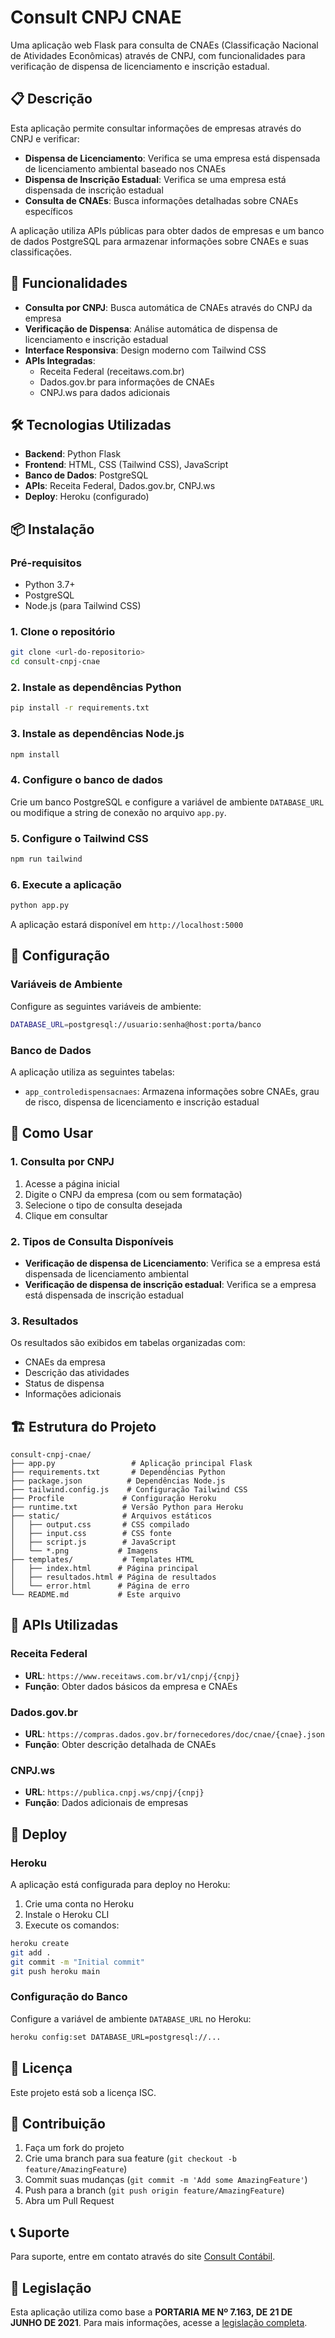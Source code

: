 # Consult CNPJ CNAE

Uma aplicação web Flask para consulta de CNAEs (Classificação Nacional de Atividades Econômicas) através de CNPJ, com funcionalidades para verificação de dispensa de licenciamento e inscrição estadual.

## 📋 Descrição

Esta aplicação permite consultar informações de empresas através do CNPJ e verificar:

- **Dispensa de Licenciamento**: Verifica se uma empresa está dispensada de licenciamento ambiental baseado nos CNAEs
- **Dispensa de Inscrição Estadual**: Verifica se uma empresa está dispensada de inscrição estadual
- **Consulta de CNAEs**: Busca informações detalhadas sobre CNAEs específicos

A aplicação utiliza APIs públicas para obter dados de empresas e um banco de dados PostgreSQL para armazenar informações sobre CNAEs e suas classificações.

## 🚀 Funcionalidades

- **Consulta por CNPJ**: Busca automática de CNAEs através do CNPJ da empresa
- **Verificação de Dispensa**: Análise automática de dispensa de licenciamento e inscrição estadual
- **Interface Responsiva**: Design moderno com Tailwind CSS
- **APIs Integradas**:
  - Receita Federal (receitaws.com.br)
  - Dados.gov.br para informações de CNAEs
  - CNPJ.ws para dados adicionais

## 🛠️ Tecnologias Utilizadas

- **Backend**: Python Flask
- **Frontend**: HTML, CSS (Tailwind CSS), JavaScript
- **Banco de Dados**: PostgreSQL
- **APIs**: Receita Federal, Dados.gov.br, CNPJ.ws
- **Deploy**: Heroku (configurado)

## 📦 Instalação

### Pré-requisitos

- Python 3.7+
- PostgreSQL
- Node.js (para Tailwind CSS)

### 1. Clone o repositório

```bash
git clone <url-do-repositorio>
cd consult-cnpj-cnae
```

### 2. Instale as dependências Python

```bash
pip install -r requirements.txt
```

### 3. Instale as dependências Node.js

```bash
npm install
```

### 4. Configure o banco de dados

Crie um banco PostgreSQL e configure a variável de ambiente `DATABASE_URL` ou modifique a string de conexão no arquivo `app.py`.

### 5. Configure o Tailwind CSS

```bash
npm run tailwind
```

### 6. Execute a aplicação

```bash
python app.py
```

A aplicação estará disponível em `http://localhost:5000`

## 🔧 Configuração

### Variáveis de Ambiente

Configure as seguintes variáveis de ambiente:

```bash
DATABASE_URL=postgresql://usuario:senha@host:porta/banco
```

### Banco de Dados

A aplicação utiliza as seguintes tabelas:

- `app_controledispensacnaes`: Armazena informações sobre CNAEs, grau de risco, dispensa de licenciamento e inscrição estadual

## 📖 Como Usar

### 1. Consulta por CNPJ

1. Acesse a página inicial
2. Digite o CNPJ da empresa (com ou sem formatação)
3. Selecione o tipo de consulta desejada
4. Clique em consultar

### 2. Tipos de Consulta Disponíveis

- **Verificação de dispensa de Licenciamento**: Verifica se a empresa está dispensada de licenciamento ambiental
- **Verificação de dispensa de inscrição estadual**: Verifica se a empresa está dispensada de inscrição estadual

### 3. Resultados

Os resultados são exibidos em tabelas organizadas com:

- CNAEs da empresa
- Descrição das atividades
- Status de dispensa
- Informações adicionais

## 🏗️ Estrutura do Projeto

```
consult-cnpj-cnae/
├── app.py                 # Aplicação principal Flask
├── requirements.txt       # Dependências Python
├── package.json          # Dependências Node.js
├── tailwind.config.js    # Configuração Tailwind CSS
├── Procfile             # Configuração Heroku
├── runtime.txt          # Versão Python para Heroku
├── static/              # Arquivos estáticos
│   ├── output.css       # CSS compilado
│   ├── input.css        # CSS fonte
│   ├── script.js        # JavaScript
│   └── *.png           # Imagens
├── templates/           # Templates HTML
│   ├── index.html      # Página principal
│   ├── resultados.html # Página de resultados
│   └── error.html      # Página de erro
└── README.md           # Este arquivo
```

## 🔌 APIs Utilizadas

### Receita Federal

- **URL**: `https://www.receitaws.com.br/v1/cnpj/{cnpj}`
- **Função**: Obter dados básicos da empresa e CNAEs

### Dados.gov.br

- **URL**: `https://compras.dados.gov.br/fornecedores/doc/cnae/{cnae}.json`
- **Função**: Obter descrição detalhada de CNAEs

### CNPJ.ws

- **URL**: `https://publica.cnpj.ws/cnpj/{cnpj}`
- **Função**: Dados adicionais de empresas

## 🚀 Deploy

### Heroku

A aplicação está configurada para deploy no Heroku:

1. Crie uma conta no Heroku
2. Instale o Heroku CLI
3. Execute os comandos:

```bash
heroku create
git add .
git commit -m "Initial commit"
git push heroku main
```

### Configuração do Banco

Configure a variável de ambiente `DATABASE_URL` no Heroku:

```bash
heroku config:set DATABASE_URL=postgresql://...
```

## 📝 Licença

Este projeto está sob a licença ISC.

## 🤝 Contribuição

1. Faça um fork do projeto
2. Crie uma branch para sua feature (`git checkout -b feature/AmazingFeature`)
3. Commit suas mudanças (`git commit -m 'Add some AmazingFeature'`)
4. Push para a branch (`git push origin feature/AmazingFeature`)
5. Abra um Pull Request

## 📞 Suporte

Para suporte, entre em contato através do site [Consult Contábil](https://consultcontabil.com/).

## 📄 Legislação

Esta aplicação utiliza como base a **PORTARIA ME Nº 7.163, DE 21 DE JUNHO DE 2021**. Para mais informações, acesse a [legislação completa](https://www.in.gov.br/en/web/dou/-/portaria-me-n-7.163-de-21-de-junho-de-2021-327649097).
